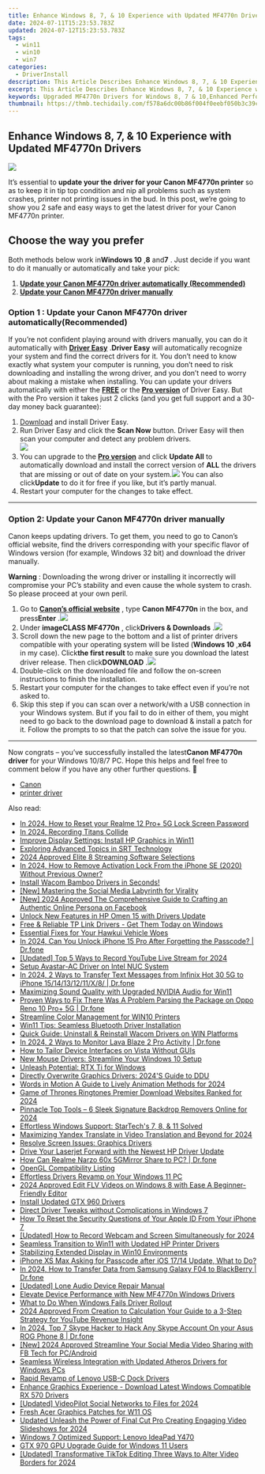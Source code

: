 ```yaml
---
title: Enhance Windows 8, 7, & 10 Experience with Updated MF4770n Drivers
date: 2024-07-11T15:23:53.783Z
updated: 2024-07-12T15:23:53.783Z
tags:
  - win11
  - win10
  - win7
categories:
  - DriverInstall
description: This Article Describes Enhance Windows 8, 7, & 10 Experience with Updated MF4770n Drivers
excerpt: This Article Describes Enhance Windows 8, 7, & 10 Experience with Updated MF4770n Drivers
keywords: Upgraded MF4770n Drivers for Windows 8, 7 & 10,Enhanced Performance with MF4770n Drivers in Windows OS Versions,Latest MF4770n Driver Release for Windows 8, 7, and 10,Improve Windows 8/7/10 Experience with Updated Drivers,Optimize System Performance,Installation of Latest MF4770n Drivers for Windows Versions,Enhanced User Interface and Performance in Windows 8, 7 & 10 Using MF4770n Drivers
thumbnail: https://thmb.techidaily.com/f578a6dc00b86f004f0eebf050b3c39c1e5f0c46ca38580b5c0bd47ee47b9b9c.jpg
---
```


## Enhance Windows 8, 7, & 10 Experience with Updated MF4770n Drivers

![](https://images.drivereasy.com/wp-content/uploads/2018/07/img_5b4c7d7f89ce2.jpg)

It’s essential to **update your the**   **driver for your Canon MF4770n printer** so as to keep it in tip top condition and nip all problems such as system crashes, printer not printing issues in the bud. In this post, we’re going to show you 2 safe and easy ways to get the latest driver for your Canon MF4770n printer.

## Choose the way you prefer

 Both methods below work in**Windows 10** ,**8** and**7** . Just decide if you want to do it manually or automatically and take your pick:

1. **[Update your Canon MF4770n driver automatically (Recommended)](#O1)**
2. [**Update your Canon MF4770n driver manually**](#O2)

### Option 1 : Update your Canon MF4770n driver automatically(Recommended)

If you’re not confident playing around with drivers manually, you can do it automatically with [](https://tools.techidaily.com/drivereasy/download/) **[Driver Easy](https://tools.techidaily.com/drivereasy/download/)** .**Driver Easy**  will automatically recognize your system and find the correct drivers for it. You don’t need to know exactly what system your computer is running, you don’t need to risk downloading and installing the wrong driver, and you don’t need to worry about making a mistake when installing. You can update your drivers automatically with either the [**FREE**](https://tools.techidaily.com/drivereasy/download/) [](https://tools.techidaily.com/drivereasy/download/) or the **[Pro version](https://tools.techidaily.com/drivereasy/download/)**  of Driver Easy. But with the Pro version it takes just 2 clicks (and you get full support and a 30-day money back guarantee):

1. [Download](https://tools.techidaily.com/drivereasy/download/) and install Driver Easy.
2. Run Driver Easy and click the **Scan Now** button. Driver Easy will then scan your computer and detect any problem drivers.  
![](https://images.drivereasy.com/wp-content/uploads/2018/11/img_5bfa3dfb7f029.jpg)
3. You can upgrade to the **[Pro version](https://tools.techidaily.com/drivereasy/download/)**  and click **Update All** to automatically download and install the correct version of **ALL**  the drivers that are missing or out of date on your system.![](https://images.drivereasy.com/wp-content/uploads/2018/07/img_5b4c7e148fdf8.jpg) You can also click**Update** to do it for free if you like, but it’s partly manual.
4. Restart your computer for the changes to take effect.

---

### **Option 2: Update your Canon MF4770n driver manually**

 Canon keeps updating drivers. To get them, you need to go to Canon’s official website, find the drivers corresponding with your specific flavor of Windows version (for example, Windows 32 bit) and download the driver manually.

**Warning** : Downloading the wrong driver or installing it incorrectly will compromise your PC’s stability and even cause the whole system to crash. So please proceed at your own peril.

1. Go to **[Canon’s official website](https://www.usa.canon.com/internet/portal/us/home)**  , type **Canon MF4770n** in the box, and press**Enter** .![](https://images.drivereasy.com/wp-content/uploads/2018/05/img_5b03f1a0cf44c.png)
2. Under **imageCLASS MF4770n** , click**Drivers & Downloads** .![](https://images.drivereasy.com/wp-content/uploads/2018/05/img_5b03db4a0d862.jpg)
3. Scroll down the new page to the bottom and a list of printer drivers compatible with your operating system will be listed (**Windows 10** ,**x64** in my case). Click**the first result** to make sure you download the latest driver release. Then click**DOWNLOAD** .![](https://images.drivereasy.com/wp-content/uploads/2018/05/img_5b03db3044199.jpg)
4. Double-click on the downloaded file and follow the on-screen instructions to finish the installation.
5. Restart your computer for the changes to take effect even if you’re not asked to.
6. Skip this step if you can scan over a network/with a USB connection in your Windows system. But if you fail to do in either of them, you might need to go back to the download page to download & install a patch for it. Follow the prompts to so that the patch can solve the issue for you.

---

 Now congrats – you’ve successfully installed the latest**Canon MF4770n driver** for your Windows 10/8/7 PC. Hope this helps and feel free to comment below if you have any other further questions. 🙂

* [Canon](https://tools.techidaily.com/drivereasy/download/)
* [printer driver](https://tools.techidaily.com/drivereasy/download/)

<ins class="adsbygoogle"
     style="display:block"
     data-ad-format="autorelaxed"
     data-ad-client="ca-pub-7571918770474297"
     data-ad-slot="1223367746"></ins>



<ins class="adsbygoogle"
     style="display:block"
     data-ad-client="ca-pub-7571918770474297"
     data-ad-slot="8358498916"
     data-ad-format="auto"
     data-full-width-responsive="true"></ins>



<span class="atpl-alsoreadstyle">Also read:</span>
<div><ul>
<li><a href="https://easy-unlock-android.techidaily.com/in-2024-how-to-reset-your-realme-12-proplus-5g-lock-screen-password-by-drfone-android/"><u>In 2024, How to Reset your Realme 12 Pro+ 5G Lock Screen Password</u></a></li>
<li><a href="https://screen-sharing-recording.techidaily.com/in-2024-recording-titans-collide/"><u>In 2024, Recording Titans Collide</u></a></li>
<li><a href="https://driver-install.techidaily.com/improve-display-settings-install-hp-graphics-in-win11/"><u>Improve Display Settings: Install HP Graphics in Win11</u></a></li>
<li><a href="https://extra-resources.techidaily.com/exploring-advanced-topics-in-srt-technology/"><u>Exploring Advanced Topics in SRT Technology</u></a></li>
<li><a href="https://screen-mirroring-recording.techidaily.com/2024-approved-elite-8-streaming-software-selections/"><u>2024 Approved  Elite 8 Streaming Software Selections</u></a></li>
<li><a href="https://activate-lock.techidaily.com/in-2024-how-to-remove-activation-lock-from-the-iphone-se-2020-without-previous-owner-by-drfone-ios/"><u>In 2024, How to Remove Activation Lock From the iPhone SE (2020) Without Previous Owner?</u></a></li>
<li><a href="https://driver-install.techidaily.com/1720063577735-install-wacom-bamboo-drivers-in-seconds/"><u>Install Wacom Bamboo Drivers in Seconds!</u></a></li>
<li><a href="https://facebook-record-videos.techidaily.com/new-mastering-the-social-media-labyrinth-for-virality/"><u>[New] Mastering the Social Media Labyrinth for Virality</u></a></li>
<li><a href="https://facebook-video-content.techidaily.com/new-2024-approved-the-comprehensive-guide-to-crafting-an-authentic-online-persona-on-facebook/"><u>[New] 2024 Approved  The Comprehensive Guide to Crafting an Authentic Online Persona on Facebook</u></a></li>
<li><a href="https://driver-install.techidaily.com/unlock-new-features-in-hp-omen-15-with-drivers-update/"><u>Unlock New Features in HP Omen 15 with Drivers Update</u></a></li>
<li><a href="https://driver-install.techidaily.com/free-and-reliable-tp-link-drivers-get-them-today-on-windows/"><u>Free & Reliable TP Link Drivers - Get Them Today on Windows</u></a></li>
<li><a href="https://driver-install.techidaily.com/essential-fixes-for-your-hawkui-vehicle-woes/"><u>Essential Fixes for Your Hawkui Vehicle Woes</u></a></li>
<li><a href="https://iphone-unlock.techidaily.com/in-2024-can-you-unlock-iphone-15-pro-after-forgetting-the-passcode-drfone-by-drfone-ios/"><u>In 2024, Can You Unlock iPhone 15 Pro After Forgetting the Passcode? | Dr.fone</u></a></li>
<li><a href="https://screen-capture.techidaily.com/updated-top-5-ways-to-record-youtube-live-stream-for-2024/"><u>[Updated] Top 5 Ways to Record YouTube Live Stream for 2024</u></a></li>
<li><a href="https://driver-install.techidaily.com/setup-avastar-ac-driver-on-intel-nuc-system/"><u>Setup Avastar-AC Driver on Intel NUC System</u></a></li>
<li><a href="https://android-transfer.techidaily.com/in-2024-2-ways-to-transfer-text-messages-from-infinix-hot-30-5g-to-iphone-1514131211x8-drfone-by-drfone-transfer-from-android-transfer-from-android/"><u>In 2024, 2 Ways to Transfer Text Messages from Infinix Hot 30 5G to iPhone 15/14/13/12/11/X/8/ | Dr.fone</u></a></li>
<li><a href="https://driver-install.techidaily.com/maximizing-sound-quality-with-upgraded-nvidia-audio-for-win11/"><u>Maximizing Sound Quality with Upgraded NVIDIA Audio for Win11</u></a></li>
<li><a href="https://fix-guide.techidaily.com/proven-ways-to-fix-there-was-a-problem-parsing-the-package-on-oppo-reno-10-proplus-5g-drfone-by-drfone-fix-android-problems-fix-android-problems/"><u>Proven Ways to Fix There Was A Problem Parsing the Package on Oppo Reno 10 Pro+ 5G | Dr.fone</u></a></li>
<li><a href="https://driver-install.techidaily.com/streamline-color-management-for-win10-printers/"><u>Streamline Color Management for WIN10 Printers</u></a></li>
<li><a href="https://driver-install.techidaily.com/win11-tips-seamless-bluetooth-driver-installation/"><u>Win11 Tips: Seamless Bluetooth Driver Installation</u></a></li>
<li><a href="https://driver-install.techidaily.com/quick-guide-uninstall-and-reinstall-wacom-drivers-on-win-platforms/"><u>Quick Guide: Uninstall & Reinstall Wacom Drivers on WIN Platforms</u></a></li>
<li><a href="https://android-location-track.techidaily.com/in-2024-2-ways-to-monitor-lava-blaze-2-pro-activity-drfone-by-drfone-virtual-android/"><u>In 2024, 2 Ways to Monitor Lava Blaze 2 Pro Activity | Dr.fone</u></a></li>
<li><a href="https://driver-install.techidaily.com/how-to-tailor-device-interfaces-on-vista-without-guis/"><u>How to Tailor Device Interfaces on Vista Without GUIs</u></a></li>
<li><a href="https://driver-install.techidaily.com/new-mouse-drivers-streamline-your-windows-10-setup/"><u>New Mouse Drivers: Streamline Your Windows 10 Setup</u></a></li>
<li><a href="https://driver-install.techidaily.com/unleash-potential-rtx-ti-for-windows/"><u>Unleash Potential: RTX Ti for Windows</u></a></li>
<li><a href="https://driver-install.techidaily.com/directly-overwrite-graphics-drivers-2024s-guide-to-ddu/"><u>Directly Overwrite Graphics Drivers: 2024'S Guide to DDU</u></a></li>
<li><a href="https://youtube-lab.techidaily.com/-in-motion-a-guide-to-lively-animation-methods-for-2024/"><u>Words in Motion  A Guide to Lively Animation Methods for 2024</u></a></li>
<li><a href="https://some-techniques.techidaily.com/game-of-thrones-ringtones-premier-download-websites-ranked-for-2024/"><u>Game of Thrones Ringtones  Premier Download Websites Ranked for 2024</u></a></li>
<li><a href="https://extra-skills.techidaily.com/pinnacle-top-tools-6-sleek-signature-backdrop-removers-online-for-2024/"><u>Pinnacle Top Tools – 6 Sleek Signature Backdrop Removers Online for 2024</u></a></li>
<li><a href="https://driver-install.techidaily.com/effortless-windows-support-startechs-7-8-and-11-solved/"><u>Effortless Windows Support: StarTech's 7, 8, & 11 Solved</u></a></li>
<li><a href="https://ai-voice-clone.techidaily.com/maximizing-yandex-translate-in-video-translation-and-beyond-for-2024/"><u>Maximizing Yandex Translate in Video Translation and Beyond for 2024</u></a></li>
<li><a href="https://driver-install.techidaily.com/resolve-screen-issues-graphics-drivers/"><u>Resolve Screen Issues: Graphics Drivers</u></a></li>
<li><a href="https://driver-install.techidaily.com/drive-your-laserjet-forward-with-the-newest-hp-driver-update/"><u>Drive Your Laserjet Forward with the Newest HP Driver Update</u></a></li>
<li><a href="https://screen-mirror.techidaily.com/how-can-realme-narzo-60x-5gmirror-share-to-pc-drfone-by-drfone-android/"><u>How Can Realme Narzo 60x 5GMirror Share to PC? | Dr.fone</u></a></li>
<li><a href="https://driver-install.techidaily.com/opengl-compatibility-listing/"><u>OpenGL Compatibility Listing</u></a></li>
<li><a href="https://driver-install.techidaily.com/effortless-drivers-revamp-on-your-windows-11-pc/"><u>Effortless Drivers Revamp on Your Windows 11 PC</u></a></li>
<li><a href="https://ai-vdieo-software.techidaily.com/2024-approved-edit-flv-videos-on-windows-8-with-ease-a-beginner-friendly-editor/"><u>2024 Approved Edit FLV Videos on Windows 8 with Ease A Beginner-Friendly Editor</u></a></li>
<li><a href="https://driver-install.techidaily.com/install-updated-gtx-960-drivers/"><u>Install Updated GTX 960 Drivers</u></a></li>
<li><a href="https://driver-install.techidaily.com/direct-driver-tweaks-without-complications-in-windows-7/"><u>Direct Driver Tweaks without Complications in Windows 7</u></a></li>
<li><a href="https://apple-account.techidaily.com/how-to-reset-the-security-questions-of-your-apple-id-from-your-iphone-7-by-drfone-ios/"><u>How To Reset the Security Questions of Your Apple ID From Your iPhone 7</u></a></li>
<li><a href="https://screen-capture.techidaily.com/updated-how-to-record-webcam-and-screen-simultaneously-for-2024/"><u>[Updated] How to Record Webcam and Screen Simultaneously for 2024</u></a></li>
<li><a href="https://driver-install.techidaily.com/seamless-transition-to-win11-with-updated-hp-printer-drivers/"><u>Seamless Transition to Win11 with Updated HP Printer Drivers</u></a></li>
<li><a href="https://graphic-issues.techidaily.com/stabilizing-extended-display-in-win10-environments/"><u>Stabilizing Extended Display in Win10 Environments</u></a></li>
<li><a href="https://ios-unlock.techidaily.com/iphone-xs-max-asking-for-passcode-after-ios-1714-update-what-to-do-by-drfone-ios/"><u>iPhone XS Max Asking for Passcode after iOS 17/14 Update, What to Do?</u></a></li>
<li><a href="https://android-transfer.techidaily.com/in-2024-how-to-transfer-data-from-samsung-galaxy-f04-to-blackberry-drfone-by-drfone-transfer-from-android-transfer-from-android/"><u>In 2024, How to Transfer Data from Samsung Galaxy F04 to BlackBerry | Dr.fone</u></a></li>
<li><a href="https://extra-guidance.techidaily.com/updated-lone-audio-device-repair-manual/"><u>[Updated] Lone Audio Device Repair Manual</u></a></li>
<li><a href="https://driver-install.techidaily.com/elevate-device-performance-with-new-mf4770n-windows-drivers/"><u>Elevate Device Performance with New MF4770n Windows Drivers</u></a></li>
<li><a href="https://driver-install.techidaily.com/what-to-do-when-windows-fails-driver-rollout/"><u>What to Do When Windows Fails Driver Rollout</u></a></li>
<li><a href="https://youtube-help.techidaily.com/2024-approved-from-creation-to-calculation-your-guide-to-a-3-step-strategy-for-youtube-revenue-insight/"><u>2024 Approved  From Creation to Calculation  Your Guide to a 3-Step Strategy for YouTube Revenue Insight</u></a></li>
<li><a href="https://location-social.techidaily.com/in-2024-top-7-skype-hacker-to-hack-any-skype-account-on-your-asus-rog-phone-8-drfone-by-drfone-virtual-android/"><u>In 2024, Top 7 Skype Hacker to Hack Any Skype Account On your Asus ROG Phone 8 | Dr.fone</u></a></li>
<li><a href="https://facebook-clips.techidaily.com/new-2024-approved-streamline-your-social-media-video-sharing-with-fb-tech-for-pcandroid/"><u>[New] 2024 Approved  Streamline Your Social Media Video Sharing with FB Tech for PC/Android</u></a></li>
<li><a href="https://driver-install.techidaily.com/seamless-wireless-integration-with-updated-atheros-drivers-for-windows-pcs/"><u>Seamless Wireless Integration with Updated Atheros Drivers for Windows PCs</u></a></li>
<li><a href="https://driver-install.techidaily.com/rapid-revamp-of-lenovo-usb-c-dock-drivers/"><u>Rapid Revamp of Lenovo USB-C Dock Drivers</u></a></li>
<li><a href="https://driver-install.techidaily.com/enhance-graphics-experience-download-latest-windows-compatible-rx-570-drivers/"><u>Enhance Graphics Experience - Download Latest Windows Compatible RX 570 Drivers</u></a></li>
<li><a href="https://facebook-video-recording.techidaily.com/updated-videopilot-social-networks-to-files-for-2024/"><u>[Updated] VideoPilot  Social Networks to Files for 2024</u></a></li>
<li><a href="https://driver-install.techidaily.com/fresh-acer-graphics-patches-for-w11-os/"><u>Fresh Acer Graphics Patches for W11 OS</u></a></li>
<li><a href="https://video-creation-software.techidaily.com/updated-unleash-the-power-of-final-cut-pro-creating-engaging-video-slideshows-for-2024/"><u>Updated Unleash the Power of Final Cut Pro Creating Engaging Video Slideshows for 2024</u></a></li>
<li><a href="https://driver-install.techidaily.com/windows-7-optimized-support-lenovo-ideapad-y470/"><u>Windows 7 Optimized Support: Lenovo IdeaPad Y470</u></a></li>
<li><a href="https://driver-install.techidaily.com/gtx-970-gpu-upgrade-guide-for-windows-11-users/"><u>GTX 970 GPU Upgrade Guide for Windows 11 Users</u></a></li>
<li><a href="https://tiktok-videos.techidaily.com/updated-transformative-tiktok-editing-three-ways-to-alter-video-borders-for-2024/"><u>[Updated] Transformative TikTok Editing  Three Ways to Alter Video Borders for 2024</u></a></li>
</ul></div>
